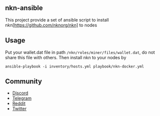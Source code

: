 ## nkn-ansible

This project provide a set of ansible script to install nkn[https://github.com/nknorg/nkn] to nodes

## Usage
Put your wallet.dat file in path `/nkn/roles/miner/files/wallet.dat`, do not share this file with others.
Then install nkn to your nodes by
```
ansible-playbook -i inventory/hosts.yml playbook/nkn-docker.yml
```

## Community

* [Discord](https://discord.gg/c7mTynX)
* [Telegram](https://t.me/nknorg)
* [Reddit](https://www.reddit.com/r/nknblockchain/)
* [Twitter](https://twitter.com/NKN_ORG)
